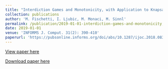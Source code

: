 ```yaml
---
title: "Interdiction Games and Monotonicity, with Application to Knapsack Problems"
collection: publications
author: 'M. Fischetti, I. Ljubic, M. Monaci, M. Sinnl'
permalink: /publication/2019-01-01-interdiction-games-and-monotonicity,-with-application-to-knapsack-problems
date: 2019-01-01
venue: 'INFORMS J. Comput. 31(2): 390-410'
paperurl: 'https://pubsonline.informs.org/doi/abs/10.1287/ijoc.2018.0831'
---
```

[View paper here](https://pubsonline.informs.org/doi/abs/10.1287/ijoc.2018.0831)

[Download paper here]({{site.url}}/docs/publications/interdiction_games_and_monotonicity.pdf)

